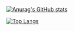 
<!--
**S-ryoichi/S-ryoichi** is a ✨ _special_ ✨ repository because its `README.md` (this file) appears on your GitHub profile.

Here are some ideas to get you started:

- 🔭 I’m currently working on ...
- 🌱 I’m currently learning ...
- 👯 I’m looking to collaborate on ...
- 🤔 I’m looking for help with ...
- 💬 Ask me about ...
- 📫 How to reach me: ...
- 😄 Pronouns: ...
- ⚡ Fun fact: ...
-->


[![Anurag's GitHub stats](https://github-readme-stats.vercel.app/api?username=S-ryoichi
)](https://github.com/S-ryoichi/github-readme-stats)

[![Top Langs](https://github-readme-stats.vercel.app/api/top-langs/?username=S-ryoichi&layout=compact
)](https://github.com/S-ryoichi/github-readme-stats)

